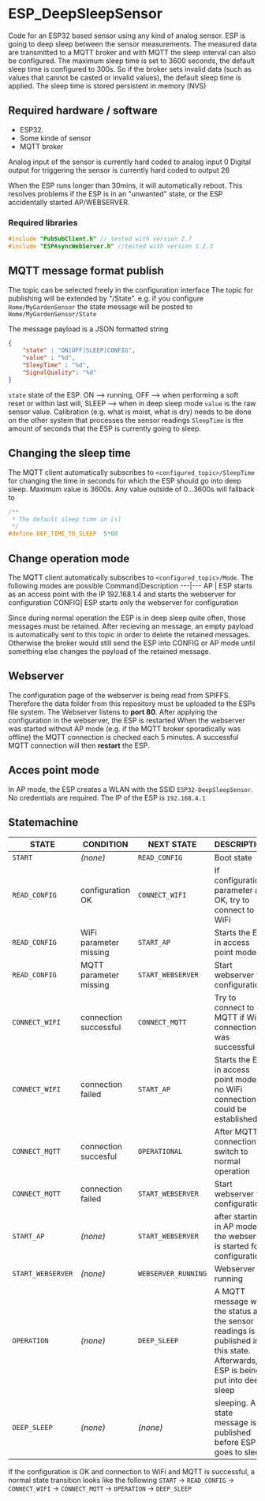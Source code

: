 # ESP_DeepSleepSensor
Code for an ESP32 based sensor using any kind of analog sensor.
ESP is going to deep sleep between the sensor measurements.
The measured data are transmitted to a MQTT broker and with MQTT the sleep interval can also be configured.
The maximum sleep time is set to 3600 seconds, the default sleep time is configured to 300s.
So if the broker sets invalid data (such as values that cannot be casted or invalid values), the default sleep time is applied.
The sleep time is stored persistent in memory (NVS)
## Required hardware / software
- ESP32.
- Some kinde of sensor
- MQTT broker

Analog input of the sensor is currently hard coded to analog input 0
Digital output for triggering the sensor is currently hard coded to output 26

When the ESP runs longer than 30mins, it will automatically reboot. This resolves problems
if the ESP is in an "unwanted" state, or the ESP accidentally started AP/WEBSERVER.

### Required libraries
```C++
#include "PubSubClient.h" // tested with version 2.7
#include "ESPAsyncWebServer.h" //tested with version 1.2.3
```

## MQTT message format publish
The  topic can be selected freely in the configuration interface
The topic for publishing will be extended by "/State".
e.g. if you configure ```Home/MyGardenSensor``` the state message will be posted to ```Home/MyGardenSensor/State```

The message payload is a JSON formatted string
```JSON
{
    "state" : "ON|OFF|SLEEP|CONFIG", 
    "value" : "%d", 
    "SleepTime" : "%d",
    "SignalQuality": "%d"
}
```
```state``` state of the ESP. ON --> running, OFF --> when performing a soft reset or within last will, SLEEP --> when in deep sleep mode
```value``` is the raw sensor value. Calibration (e.g. what is moist, what is dry) needs to be done on the other system that processes the sensor readings
```SleepTime``` is the amount of seconds that the ESP is currently going to sleep. 


## Changing the sleep time
The MQTT client automatically subscribes to ```<configured_topic>/SleepTime``` for changing the time in seconds for which the ESP should go into deep sleep. Maximum value is 3600s. Any value outside of 0...3600s will fallback to 
```C++
/**
 * The default sleep time in [s]
 */ 
#define DEF_TIME_TO_SLEEP  5*60 
```
## Change operation mode

The MQTT client automatically subscribes to ```<configured_topic>/Mode```.
The following modes are possible
Command|Description
---|---
AP | ESP starts as an access point with the IP 192.168.1.4 and starts the webserver for configuration
CONFIG| ESP starts only the webserver for configuration

Since during normal operation the ESP is in deep sleep quite often, those messages must be retained. After recieving an message, an empty payload is automatically sent to this topic in order to delete the retained messages. Otherwise the broker would still send the ESP into CONFIG or AP mode until something else changes the payload of the retained message.

## Webserver
The configuration page of the webserver is being read from SPIFFS. Therefore the data folder from this repository must be uploaded to the ESPs file system.
The Webserver listens to __port 80__.
After applying the configuration in the webserver, the ESP is restarted
When the webserver was started without AP mode (e.g. if the MQTT broker sporadically was offline) the MQTT connection is checked each 5 minutes. A successful MQTT connection will then __restart__ the ESP.

## Acces point mode
In AP mode, the ESP creates a WLAN with the SSID ```ESP32-DeepSleepSensor```. No credentials are required.
The IP of the ESP is ```192.168.4.1```

## Statemachine
STATE | CONDITION | NEXT STATE | DESCRIPTION
--- | --- | --- | ---
```START```|_(none)_ | ```READ_CONFIG``` | Boot state 
 ```READ_CONFIG``` | configuration OK | ```CONNECT_WIFI``` | If configuration parameter are OK, try to connect to WiFi
 ```READ_CONFIG```| WiFi parameter missing | ```START_AP``` | Starts the ESP in access point mode
 ```READ_CONFIG```|MQTT parameter missing | ```START_WEBSERVER``` | Start webserver for configuration
 ```CONNECT_WIFI```|connection successful | ```CONNECT_MQTT``` | Try to connect to MQTT if WiFi connection was successful
 ```CONNECT_WIFI``` |connection failed | ```START_AP``` | Starts the ESP in access point mode if no WiFi connection could be established
 ```CONNECT_MQTT``` | connection succesful | ```OPERATIONAL``` | After MQTT connection switch to normal operation
 ```CONNECT_MQTT```|connection failed | ```START_WEBSERVER``` | Start webserver for configuration
 ```START_AP``` | _(none)_ |```START_WEBSERVER```|after starting in AP mode, the webserver is started for configuration
 ```START_WEBSERVER``` | _(none)_ | ```WEBSERVER_RUNNING``` | Webserver is running
 ```OPERATION``` | _(none)_ | ```DEEP_SLEEP``` | A MQTT message with the status and the sensor readings is published in this state. Afterwards, ESP is being put into deep sleep
 ```DEEP_SLEEP``` | _(none)_ | _(none)_ | sleeping. A state message is published before ESP goes to sleep

If the configuration is OK and connection to WiFi and MQTT is successful, a normal state transition looks like the following
```START``` &rarr; ```READ_CONFIG``` &rarr; ```CONNECT_WIFI``` &rarr; ```CONNECT_MQTT``` &rarr; ```OPERATION``` &rarr; ```DEEP_SLEEP```
